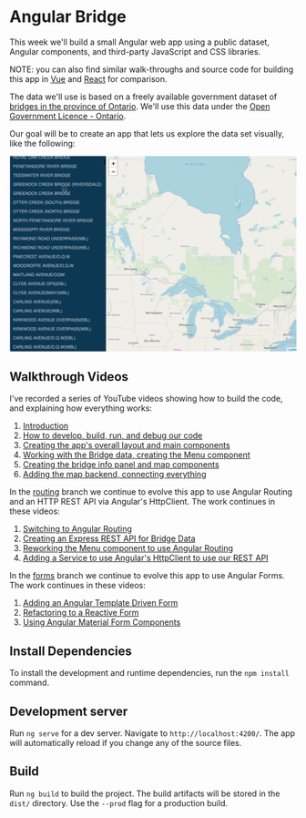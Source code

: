 # Angular Bridge

This week we'll build a small Angular web app using a public dataset, Angular components, and third-party JavaScript and CSS libraries.

NOTE: you can also find similar walk-throughs and source code for building this app in [Vue](https://github.com/humphd/web422/tree/master/Code%20Examples/week4/bridge-vue) and [React](https://github.com/humphd/web422/tree/master/Code%20Examples/week5/bridge-react) for comparison.

The data we'll use is based on a freely available government dataset of [bridges in the province of Ontario](https://data.ontario.ca/dataset/bridge-conditions).  We'll
use this data under the [Open Government Licence - Ontario](https://www.ontario.ca/page/open-government-licence-ontario).

Our goal will be to create an app that lets us explore the data set visually, like the following:

![Screencast of final app](screenshots/app.gif)

## Walkthrough Videos

I've recorded a series of YouTube videos showing how to build the code, and explaining how everything works:

1. [Introduction](https://www.youtube.com/watch?v=ejux7e0YUZc&list=PLJgO3yLojCBPEt6rnKsQnI2-8BdyU5z1K&index=2)
1. [How to develop, build, run, and debug our code](https://www.youtube.com/watch?v=fc74WeFmMAk&list=PLJgO3yLojCBPEt6rnKsQnI2-8BdyU5z1K&index=3)
1. [Creating the app's overall layout and main components](https://www.youtube.com/watch?v=TH7DtQWr-n0&list=PLJgO3yLojCBPEt6rnKsQnI2-8BdyU5z1K&index=4)
1. [Working with the Bridge data, creating the Menu component](https://www.youtube.com/watch?v=rrw35Pm_0UQ&list=PLJgO3yLojCBPEt6rnKsQnI2-8BdyU5z1K&index=5)
1. [Creating the bridge info panel and map components](https://www.youtube.com/watch?v=a9A1ayG9gyk&list=PLJgO3yLojCBPEt6rnKsQnI2-8BdyU5z1K&index=6)
1. [Adding the map backend, connecting everything](https://www.youtube.com/watch?v=weLRdcaOHGM&list=PLJgO3yLojCBPEt6rnKsQnI2-8BdyU5z1K&index=7)

In the [routing](https://github.com/humphd/ng-bridge/tree/routing) branch we continue to evolve this app to use Angular Routing and an HTTP REST API via Angular's HttpClient.  The work continues in these videos:

1. [Switching to Angular Routing](https://www.youtube.com/watch?v=CFDw2_TrDo0&list=PLJgO3yLojCBPEt6rnKsQnI2-8BdyU5z1K&index=8)
1. [Creating an Express REST API for Bridge Data](https://www.youtube.com/watch?v=X5mFXt-uFw0&list=PLJgO3yLojCBPEt6rnKsQnI2-8BdyU5z1K&index=9)
1. [Reworking the Menu component to use Angular Routing](https://www.youtube.com/watch?v=toNdKUQWx1g&list=PLJgO3yLojCBPEt6rnKsQnI2-8BdyU5z1K&index=10)
1. [Adding a Service to use Angular's HttpClient to use our REST API](https://www.youtube.com/watch?v=2j09hjIh52k&list=PLJgO3yLojCBPEt6rnKsQnI2-8BdyU5z1K&index=11)

In the [forms](https://github.com/humphd/ng-bridge/tree/forms) branch we continue to evolve this app to use Angular Forms.  The work continues in these videos:

1. [Adding an Angular Template Driven Form](https://www.youtube.com/watch?v=haXVoC43k6U&list=PLJgO3yLojCBPEt6rnKsQnI2-8BdyU5z1K&index=13)
1. [Refactoring to a Reactive Form](https://www.youtube.com/watch?v=XPa0DKVHuVQ&list=PLJgO3yLojCBPEt6rnKsQnI2-8BdyU5z1K&index=14)
1. [Using Angular Material Form Components](https://www.youtube.com/watch?v=M_Fn5NGkDB0&list=PLJgO3yLojCBPEt6rnKsQnI2-8BdyU5z1K&index=15)

## Install Dependencies

To install the development and runtime dependencies, run the `npm install` command.

## Development server

Run `ng serve` for a dev server. Navigate to `http://localhost:4200/`. The app will automatically reload if you change any of the source files.

## Build

Run `ng build` to build the project. The build artifacts will be stored in the `dist/` directory. Use the `--prod` flag for a production build.

